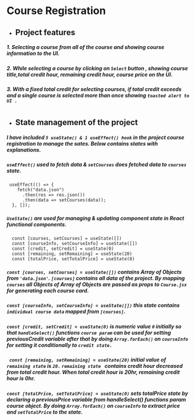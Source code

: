 # Course Registration

- ## Project features

##### 1. Selecting a course from all of the course and showing course information to the UI.

##### 2. While selecting a course by clicking on _`Select`_ button , showing _course title,total credit hour, remaining credit hour, course price_ on the UI.

##### 3. With a fixed total credit for selecting courses, if total credit exceeds and a single course is selected more than once showing _`toasted alert to UI .`_

#

- ## State management of the project

##### I have included _`5 useState() & 1 useEffect() hook`_ in the project _course registration_ to manage the sates. Below contains states with explanations.

##### _`useEffect()`_ used to fetch data & _`setCourses`_ does fetched data to _`courses`_ state.

```
 useEffect(() => {
    fetch("data.json")
      .then(res => res.json())
      .then(data => setCourses(data));
  }, []);
```

##### _`UseState()`_ are used for managing & updating component state in React functional components.

```
  const [courses, setCourses] = useState([])
  const [courseInfo, setCourseInfo] = useState([])
  const [credit, setCredit] = useState(0)
  const [remaining, setRemaining] = useState(20)
  const [totalPrice, setTotalPrice] = useState(0)
```

##### _`const [courses, setCourses] = useState([])`_ contains Array of Objects from `'data.json'`. _`[courses]`_ contains all data of the project. By mapping _`courses`_ _all Objects of Array of Objects_ are passed as props to `Course.jsx` for generating each course card.

##### _`const [courseInfo, setCourseInfo] = useState([])`_ this state contains _`individual course data`_ mapped from `[courses]`.

##### _`const [credit, setCredit] = useState(0)`_ is numeric value `0` initially so that _`handleSelect()`_ functions _`course param`_ can be used for setting previousCredit variable after that by doing _`Array.forEach()`_ on _`courseInfo`_ for setting it conditionally to `credit state.`

##### _` const [remaining, setRemaining] = useState(20)`_ initial value of _`remaining state`_ is _`20.`_ _`remaining state `_ contains credit hour decreased from total credit hour. When total credit hour is 20hr, remaining credit hour is 0hr.

##### _`const [totalPrice, setTotalPrice] = useState(0)`_ sets totalPrice state by declaring a previousPrice variable from handleSelect() functions param course object. By doing _`Array.forEach()`_ on _`courseInfo`_ to extract price and _`setTotalPrice`_ to the state.
